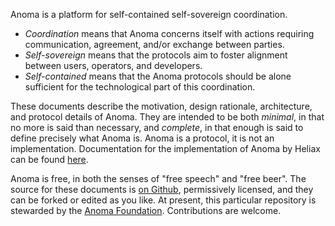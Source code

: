 Anoma is a platform for self-contained self-sovereign coordination.

- _Coordination_ means that Anoma concerns itself with actions requiring communication, agreement, and/or exchange between parties.
- _Self-sovereign_ means that the protocols aim to foster alignment between users, operators, and developers.
- _Self-contained_ means that the Anoma protocols should be alone sufficient for the technological part of this coordination.

These documents describe the motivation, design rationale, architecture, and protocol details of Anoma. They are intended to be both _minimal_, in that no more is said than necessary, and _complete_, in that enough is said to define precisely what Anoma is. Anoma is a protocol, it is not an implementation. Documentation for the implementation of Anoma by Heliax can be found [here](https://docs.anoma.network/v0.4.0/).

Anoma is free, in both the senses of "free speech" and "free beer". The source for these documents is [on Github](https://github.com/anoma/spec), permissively licensed, and they can be forked or edited as you like. At present, this particular repository is stewarded by the [Anoma Foundation](https://anoma.foundation/). Contributions are welcome.
